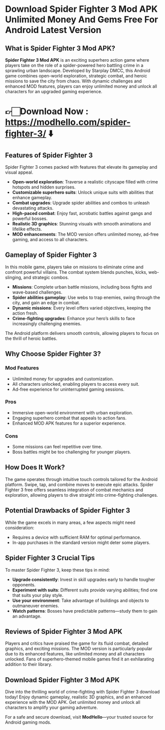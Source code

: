 # Download Spider Fighter 3 Mod APK Unlimited Money And Gems Free For Android Latest Version

## What is Spider Fighter 3 Mod APK?  
**Spider Fighter 3 Mod APK** is an exciting superhero action game where players take on the role of a spider-powered hero battling crime in a sprawling urban landscape. Developed by Starplay DMCC, this Android game combines open-world exploration, strategic combat, and heroic missions to save the city from chaos. With dynamic challenges and enhanced MOD features, players can enjoy unlimited money and unlock all characters for an upgraded gaming experience.  

# 👉🏻Download Now : https://modhello.com/spider-fighter-3/ ⬇️

## Features of Spider Fighter 3  
Spider Fighter 3 comes packed with features that elevate its gameplay and visual appeal.  

- **Open-world exploration**: Traverse a realistic cityscape filled with crime hotspots and hidden surprises.  
- **Customizable superhero suits**: Unlock unique suits with abilities that enhance gameplay.  
- **Combat upgrades**: Upgrade spider abilities and combos to unleash devastating attacks.  
- **High-paced combat**: Enjoy fast, acrobatic battles against gangs and powerful bosses.  
- **Realistic 3D graphics**: Stunning visuals with smooth animations and lifelike effects.  
- **MOD enhancements**: The MOD version offers unlimited money, ad-free gaming, and access to all characters.  


## Gameplay of Spider Fighter 3  
In this mobile game, players take on missions to eliminate crime and confront powerful villains. The combat system blends punches, kicks, web-slinging, and strategic combos.  

- **Missions**: Complete urban battle missions, including boss fights and wave-based challenges.  
- **Spider abilities gameplay**: Use webs to trap enemies, swing through the city, and gain an edge in combat.  
- **Dynamic missions**: Every level offers varied objectives, keeping the action fresh.  
- **Crime-fighting upgrades**: Enhance your hero’s skills to face increasingly challenging enemies.  

The Android platform delivers smooth controls, allowing players to focus on the thrill of heroic battles.  


## Why Choose Spider Fighter 3?  
### Mod Features  
- Unlimited money for upgrades and customization.  
- All characters unlocked, enabling players to access every suit.  
- Ad-free experience for uninterrupted gaming sessions.  

### Pros  
- Immersive open-world environment with urban exploration.  
- Engaging superhero combat that appeals to action fans.  
- Enhanced MOD APK features for a superior experience.  

### Cons  
- Some missions can feel repetitive over time.  
- Boss battles might be too challenging for younger players.  


## How Does It Work?  
The game operates through intuitive touch controls tailored for the Android platform. Swipe, tap, and combine moves to execute epic attacks. Spider Fighter 3 free offers seamless integration of combat mechanics and exploration, allowing players to dive straight into crime-fighting challenges.  


## Potential Drawbacks of Spider Fighter 3  
While the game excels in many areas, a few aspects might need consideration:  

- Requires a device with sufficient RAM for optimal performance.  
- In-app purchases in the standard version might deter some players.  


## Spider Fighter 3 Crucial Tips  
To master Spider Fighter 3, keep these tips in mind:  

- **Upgrade consistently**: Invest in skill upgrades early to handle tougher opponents.  
- **Experiment with suits**: Different suits provide varying abilities; find one that suits your play style.  
- **Use your environment**: Take advantage of buildings and objects to outmaneuver enemies.  
- **Watch patterns**: Bosses have predictable patterns—study them to gain an advantage.  


## Reviews of Spider Fighter 3 Mod APK  
Players and critics have praised the game for its fluid combat, detailed graphics, and exciting missions. The MOD version is particularly popular due to its enhanced features, like unlimited money and all characters unlocked. Fans of superhero-themed mobile games find it an exhilarating addition to their library.  


## Download Spider Fighter 3 Mod APK  
Dive into the thrilling world of crime-fighting with Spider Fighter 3 download today! Enjoy dynamic gameplay, realistic 3D graphics, and an enhanced experience with the MOD APK. Get unlimited money and unlock all characters to amplify your gaming adventure.  

For a safe and secure download, visit **ModHello**—your trusted source for Android gaming mods.  
